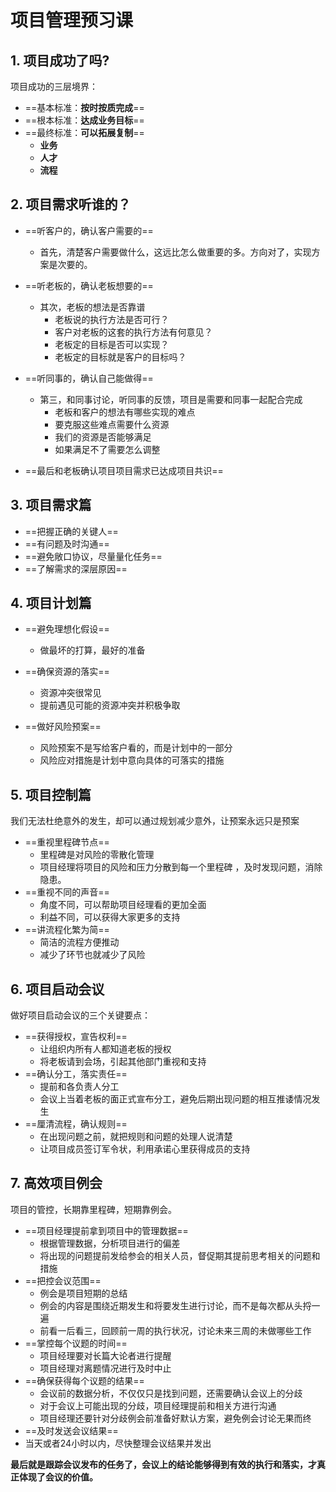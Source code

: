 # 项目管理预习课

## 1. 项目成功了吗?

项目成功的三层境界：

* ==基本标准：**按时按质完成**==
* ==根本标准：**达成业务目标**==
* ==最终标准：**可以拓展复制**==
  * **业务**
  * **人才**
  * **流程**

## 2. 项目需求听谁的？

* ==听客户的，确认客户需要的==
  * 首先，清楚客户需要做什么，这远比怎么做重要的多。方向对了，实现方案是次要的。
* ==听老板的，确认老板想要的==
  * 其次，老板的想法是否靠谱
    * 老板说的执行方法是否可行？
    * 客户对老板的这套的执行方法有何意见？
    * 老板定的目标是否可以实现？
    * 老板定的目标就是客户的目标吗？
* ==听同事的，确认自己能做得==
  * 第三，和同事讨论，听同事的反馈，项目是需要和同事一起配合完成
    * 老板和客户的想法有哪些实现的难点
    * 要克服这些难点需要什么资源
    * 我们的资源是否能够满足
    * 如果满足不了需要怎么调整

* ==最后和老板确认项目项目需求已达成项目共识==

## 3. 项目需求篇

* ==把握正确的关键人==
* ==有问题及时沟通==
* ==避免敞口协议，尽量量化任务==
* ==了解需求的深层原因==

## 4. 项目计划篇

* ==避免理想化假设==
  * 做最坏的打算，最好的准备

* ==确保资源的落实==
  * 资源冲突很常见
  * 提前遇见可能的资源冲突并积极争取
* ==做好风险预案==
  * 风险预案不是写给客户看的，而是计划中的一部分
  * 风险应对措施是计划中意向具体的可落实的措施

## 5. 项目控制篇

我们无法杜绝意外的发生，却可以通过规划减少意外，让预案永远只是预案

* ==重视里程碑节点==
  * 里程碑是对风险的零散化管理
  * 项目经理将项目的风险和压力分散到每一个里程碑 ，及时发现问题，消除隐患。
* ==重视不同的声音==
  * 角度不同，可以帮助项目经理看的更加全面
  * 利益不同，可以获得大家更多的支持
* ==讲流程化繁为简==
  * 简洁的流程方便推动
  * 减少了环节也就减少了风险

## 6. 项目启动会议

做好项目启动会议的三个关键要点：

* ==获得授权，宣告权利==
  * 让组织内所有人都知道老板的授权
  * 将老板请到会场，引起其他部门重视和支持
* ==确认分工，落实责任==
  * 提前和各负责人分工
  * 会议上当着老板的面正式宣布分工，避免后期出现问题的相互推诿情况发生
* ==厘清流程，确认规则==
  * 在出现问题之前，就把规则和问题的处理人说清楚
  * 让项目成员签订军令状，利用承诺心里获得成员的支持

## 7. 高效项目例会

项目的管控，长期靠里程碑，短期靠例会。

* ==项目经理提前拿到项目中的管理数据==
  * 根据管理数据，分析项目进行的偏差
  * 将出现的问题提前发给参会的相关人员，督促期其提前思考相关的问题和措施
* ==把控会议范围==
  *  例会是项目短期的总结
  *  例会的内容是围绕近期发生和将要发生进行讨论，而不是每次都从头捋一遍
  * 前看一后看三，回顾前一周的执行状况，讨论未来三周的未做哪些工作
* ==掌控每个议题的时间==
  * 项目经理要对长篇大论者进行提醒
  * 项目经理对离题情况进行及时中止
* ==确保获得每个议题的结果==
  * 会议前的数据分析，不仅仅只是找到问题，还需要确认会议上的分歧
  * 对于会议上可能出现的分歧，项目经理提前和相关方进行沟通
  * 项目经理还要针对分歧例会前准备好默认方案，避免例会讨论无果而终
*  ==及时发送会议结果==
  * 当天或者24小时以内，尽快整理会议结果并发出

**最后就是跟踪会议发布的任务了，会议上的结论能够得到有效的执行和落实，才真正体现了会议的价值。**